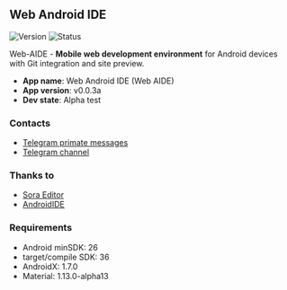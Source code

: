 ## Web Android IDE 

![Version](https://img.shields.io/badge/Version-v0.0.3-blue) ![Status](https://img.shields.io/badge/Status-Alpha_Testing-orange)

Web-AIDE - **Mobile web development environment** for Android devices with Git integration and site preview.

- **App name**: Web Android IDE (Web AIDE)
- **App version**: v0.0.3a
- **Dev state**: Alpha test

### Contacts
- [Telegram primate messages](https://t.me/XedoxSL)
- [Telegram channel](https://t.me/xedox_studio)

### Thanks to
- [Sora Editor](https://github.com/Rosemoe/sora-editor.git)
- [AndroidIDE](https://github.com/AndroidIDEOfficial/AndroidIDE.git)

### Requirements
- Android minSDK: 26
- target/compile SDK: 36
- AndroidX: 1.7.0
- Material: 1.13.0-alpha13